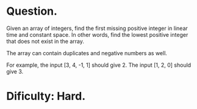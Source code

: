 # Question. 

Given an array of integers, find the first missing positive integer in linear
time and constant space. In other words, find the lowest positive integer that
does not exist in the array.

The array can contain duplicates and negative numbers as well.

For example, the input [3, 4, -1, 1] should give 2. The input [1, 2, 0] should give 3.

# Dificulty: Hard.

